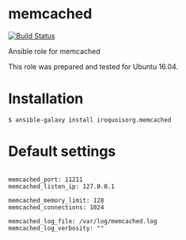 # memcached

[![Build Status](https://travis-ci.com/iroquoisorg/ansible-role-memcached.svg?branch=master)](https://travis-ci.com/iroquoisorg/ansible-role-memcached)

Ansible role for memcached

This role was prepared and tested for Ubuntu 16.04.

# Installation

`$ ansible-galaxy install iroquoisorg.memcached`

# Default settings

```

memcached_port: 11211
memcached_listen_ip: 127.0.0.1

memcached_memory_limit: 128
memcached_connections: 1024

memcached_log_file: /var/log/memcached.log
memcached_log_verbosity: ""

```
